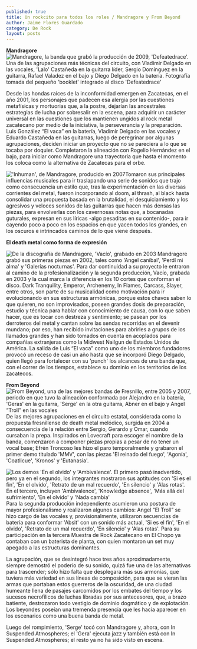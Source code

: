 ```yaml
---
published: true
title: Un rockcito para todos los roles / Mandragore y From Beyond
author: Jaime Flores Guardado
category: De Rock
layout: posts
---
```


**Mandragore**
![Mandragore, la banda que grabó la producción de 2009, 'Defeatedrace'. Una de las agrupaciones más técnicas del circuito, con Vladimir Delgado en las vocales, 'Lalo' Castañeda en la guitarra líder, Sergio Domínguez en la guitarra, Rafael Valadez en el bajo y Diego Delgado en la batería. Fotografía tomada del pequeño 'booklet' integrado al disco 'Defeatedrace'](http://i.imgur.com/zBPWe02m.jpg)

Desde las hondas raíces de la inconformidad emergen en Zacatecas, en el año 2001, los personajes que padecen esa alergia por las cuestiones metafísicas y mortuorias que, a la postre, dejarían las ancestrales estrategias de lucha por sobresalir en la escena, para adquirir un carácter universal en las cuestiones que los mantienen ungidos al rock metal zacatecano por medio de la iniciativa, la perseverancia y la preparación. Luis González “El vaca” en la batería, Vladimir Delgado en las vocales y Eduardo Castañeda en las guitarras, luego de peregrinar por algunas agrupaciones, deciden iniciar un proyecto que no se pareciera a lo que se tocaba por doquier. Completaron la alineación con Rogelio Hernández en el bajo, para iniciar como Mandragore una trayectoria que hasta el momento los coloca como la alternativa de Zacatecas para el orbe. 

!['Inhuman', de Mandragore, producido en 2007](http://i.imgur.com/l4KtINJm.jpg)Tomaron sus principales influencias musicales para ir traslapando una serie de sonidos que trajo como consecuencia un estilo que, tras la experimentación en las diversas corrientes del metal, fueron incorporando al doom, al thrash, al black hasta consolidar una propuesta basada en la brutalidad, el desquiciamiento y los agresivos y veloces sonidos de las guitarras que hacen más densas las piezas, para envolverlas con los cavernosas notas que, a bocanadas guturales, expresan en sus líricas -algo pesaditas en su contenido-, para ir cayendo poco a poco en los espacios en que yacen todos los grandes, en los oscuros e intrincados caminos de lo que viene después. 

**El death metal como forma de expresión**

![De la discografía de Mandragore, 'Vacío', grabado en 2003](http://i.imgur.com/I1ug1Y9m.jpg)
Mandragore grabó sus primeras piezas en 2002, tales como 'Angel caníbal', 'Perdí mi alma' y 'Galerías nocturnas'. Para dar continuidad a su proyecto le entraron al camino de la profesionalización y la segunda producción, Vacío, grabada en 2003 y la cual marca la diferencia en los 10 cortes que conforman el disco. Dark Tranquility, Emperor, Archenemy, In Flames, Carcass, Slayer, entre otros, son parte de su musicalidad como motivación para ir evolucionando en sus estructuras armónicas, porque estos chavos saben lo que quieren, no son improvisados, poseen grandes dosis de preparación, estudio y técnica para hablar con conocimiento de causa, con lo que saben hacer, que es tocar con destreza y sentimiento; se pasean por los derroteros del metal y cantan sobre las sendas recorridas en el devenir mundano; por eso, han recibido invitaciones para abrirles a grupos de los llamados grandes y han sido tomados en cuenta en acoplados para compañías extranjeras como la Midwest Nailgun de Estados Unidos de América. La salida de Luis “El vaca” como uno de los miembros fundadores provocó un receso de casi un año hasta que se incorporó Diego Delgado, quien llegó para fortalecer con su 'punch' los alcances de una banda que, con el correr de los tiempos, establece su dominio en los territorios de los zacatecos.


**From Beyond**
![From Beyond, una de las mejores bandas de Fresnillo, entre 2005 y 2007, periodo en que tuvo la alineación conformada por Alejandro en la batería, 'Geras' en la guitarra, 'Serge' en la otra guitarra, Abner en el bajo y Angel “Troll” en las vocales](http://i.imgur.com/OckbbM1m.jpg)
De las mejores agrupaciones en el circuito estatal, considerada como la propuesta fresnillense de death metal melódico, surgida en 2004 a consecuencia de la relación entre Sergio, Gerardo y Omar, cuando cursaban la prepa. Inspirados en Lovecraft para escoger el nombre de la banda, comenzaron a componer piezas propias a pesar de no tener un vocal base; Efrén Troncoso les hizo el paro temporalmente y grabaron el primer demo titulado 'MMV', con las piezas 'El reinado del fuego', 'Agonía', 'Coatlicue', 'Kronos' y 'Eutanasia'. 

![Los demos 'En el olvido' y 'Ambivalence'. El primero pasó inadvertido, pero ya en el segundo, los integrantes mostraron sus aptitudes con 'Si es el fin', 'En el olvido', 'Retrato de un mal recuerdo', 'En silencio' y 'Alas rotas'. En el tercero, incluyen 'Ambivalence', 'Knowledge absence', 'Más allá del sufrimiento', 'En el olvido' y 'Nada cambia'](http://i.imgur.com/hIiW24dm.jpg)Para la segunda producción independiente asumieron una postura de mayor profesionalismo y realizaron algunos cambios: Angel “El Troll” se hizo cargo de las vocales y, provisionalmente, utilizaron secuencias de batería para conformar 'Absit' con un sonido más actual, 'Si es el fin', 'En el olvido', 'Retrato de un mal recuerdo', 'En silencio' y 'Alas rotas'. Para su participación en la tercera Muestra de Rock Zacatecano en El Chopo ya contaban con un baterista de planta, con quien montaron un set muy apegado a las estructuras dominantes.

La agrupación, que se desintegró hace tres años aproximadamente, siempre demostró el poderío de su sonido, quizá fue una de las alternativas para trascender; sólo hizo falta que desplegara más sus armonías, que tuviera más variedad en sus líneas de composición, para que se vieran las armas que portaban estos guerreros de la oscuridad, de una ciudad humeante llena de pasajes carcomidos por los embates del tiempo y los sucesos necrofílicos de luchas libradas por sus antecesores, que, a brazo batiente, destrozaron todo vestigio de dominio dogmático y de explotación. Los beyondes poseían una tremenda presencia que les hacía aparecer en los escenarios como una buena banda de metal.  

Luego del rompimiento, 'Serge' tocó con Mandragore y, ahora, con In Suspended Atmospheres; el 'Gera' ejecuta jazz y también está con In Suspended Atmospheres; el resto ya no ha sido visto en escena.
